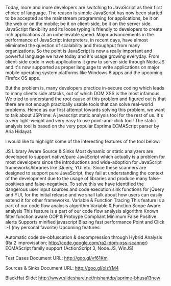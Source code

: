 Today, more and more developers are switching to JavaScript as their first choice of language. The reason is simple JavaScript has now been started to be accepted as the mainstream programming for applications, be it on the web or on the mobile; be it on client-side, be it on the server side. JavaScript flexibility and its loose typing is friendly to developers to create rich applications at an unbelievable speed. Major advancements in the performance of JavaScript interpreters, in recent days, have almost eliminated the question of scalability and throughput from many organizations. So the point is JavaScript is now a really important and powerful language we have today and it's usage growing everyday. From client-side code in web applications it grew to server-side through Node.JS and it's now supported as proper language to write applications on major mobile operating system platforms like Windows 8 apps and the upcoming Firefox OS apps.

But the problem is, many developers practice in-secure coding which leads to many clients side attacks, out of which DOM XSS is the most infamous. We tried to understand the root cause of this problem and figured out is that there are not enough practically usable tools that can solve real-world problems. Hence as our first attempt towards solving this problem, we want to talk about JSPrime: A javascript static analysis tool for the rest of us. It's a very light-weight and very easy to use point-and-click tool! The static analysis tool is based on the very popular Esprima ECMAScript parser by Aria Hidayat.

I would like to highlight some of the interesting features of the tool below:

JS Library Aware Source & Sinks
Most dynamic or static analyzers are developed to support native/pure JavaScript which actually is a problem for most developers since the introductions and wide-adoption for JavaScript frameworks/libraries like jQuery, YUI etc. Since these scanners are designed to support pure JavaScript, they fail at understanding the context of the development due to the usage of libraries and produce many false-positives and false-negatives. To solve this we have identified the dangerous user input sources and code execution sink functions for jQuery and YUI, for the initial release and we shall talk about how users can easily extend it for other frameworks.
Variable & Function Tracing
This feature is a part of our code flow analysis algorithm
Variable & Function Scope Aware analysis
This feature is a part of our code flow analysis algorithm
Known filter function aware
OOP & Protoype Compliant
Minimum False Positive alerts
Supports minified javascript
Blazing fast performance
Point and Click :-) (my personal favorite)
Upcoming features:

Automatic code de-obfuscation & decompression through Hybrid Analysis (Ra.2 improvisation; http://code.google.com/ra2-dom-xss-scanner)
ECMAScript family support (ActionScript 3, Node.JS, WinJS)


Test Cases Document URL: http://goo.gl/vf61Km

Sources & Sinks Document URL: http://goo.gl/olzYM4

BlackHat Slide: http://www.slideshare.net/nishantdp/jsprime-bhusa13new

